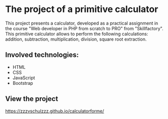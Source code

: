 # The project of a primitive calculator

This project presents a calculator, developed as a practical assignment in the course "Web developer in PHP from scratch to PRO" from "Skillfactory". 
This primitive calculator allows to perform the following calculations: addition, subtraction, multiplication, division, square root extraction.

## Involved technologies:

* HTML
* CSS
* JavaScript
* Bootstrap

## View the project
https://zzzvschulzzz.github.io/calculatorforme/
